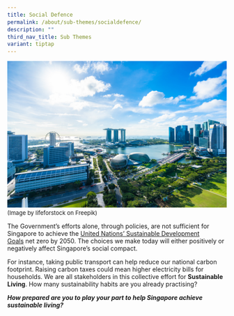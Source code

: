 ```yaml
---
title: Social Defence
permalink: /about/sub-themes/socialdefence/
description: ""
third_nav_title: Sub Themes
variant: tiptap
---
```

![](/images/PF%202023/About%20PF%202023/sustainable%20living.jpg)
<font size="-1">(Image by lifeforstock on Freepik)</font>

The Government’s efforts alone, through policies, are not sufficient for Singapore to achieve the [United Nations’ Sustainable Development Goals](https://sdgs.un.org/goals)&nbsp;net zero by 2050. The choices we make today will either positively or negatively affect Singapore’s&nbsp;social compact.

For instance, taking public transport can help reduce our national carbon footprint. Raising carbon taxes could mean higher electricity bills for households. We are all stakeholders in this collective effort for **Sustainable Living**. How many sustainability habits are you already practising?

**_How prepared are you to play your part to help Singapore achieve sustainable living?_**